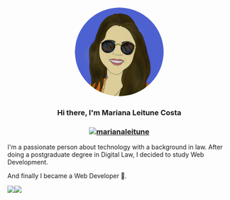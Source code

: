 <h3 align="center"><img src="imageedit_1_9706188982.png" height="auto" width="200" style="border-radius:50%">
<h3 align="center">Hi there, I'm Mariana Leitune Costa </h3>
<h3 align="center"><a href="https://linkedin.com/in/marianaleitune" target="blank"><img src="https://raw.githubusercontent.com/rahuldkjain/github-profile-readme-generator/master/src/images/icons/Social/linked-in-alt.svg" alt="marianaleitune" height="20" width="20" /></a></h3>

I'm a passionate person about technology with a background in law. After doing a postgraduate degree in Digital Law, I decided to study Web Development.
  
And finally I became a Web Developer 🎉.



<img height="137px" src="https://github-readme-stats.vercel.app/api?username=marileitune&hide_title=true&hide_border=true&show_icons=true&include_all_commits=true&count_private=true&line_height=21&text_color=000&icon_color=000&bg_color=0,ea6161,ffc64d,fffc4d,52fa5a&theme=graywhite" /><img height="137px" src="https://github-readme-stats.vercel.app/api/top-langs/?username=marileitune&hide=html&hide_title=true&hide_border=true&layout=compact&langs_count=8&text_color=000&icon_color=fff&bg_color=0,52fa5a,4dfcff,c64dff&theme=graywhite" />
